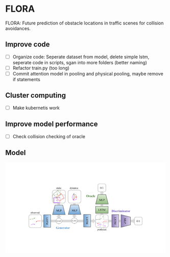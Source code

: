 # FLORA

FLORA: Future prediction of obstacle locations in traffic scenes for collision avoidances.

## Improve code
- [ ] Organize code: Seperate dataset from model, delete simple lstm, seperate code in scripts, sgan into more folders (better naming)
- [ ] Refactor train.py (too long)
- [ ] Commit attention model in pooling and physical pooling, maybe remove if statements

## Cluster computing
- [ ] Make kubernetis work

## Improve model performance
- [ ] Check collision checking of oracle

## Model 
![safeGAN](images/architecture.png)

